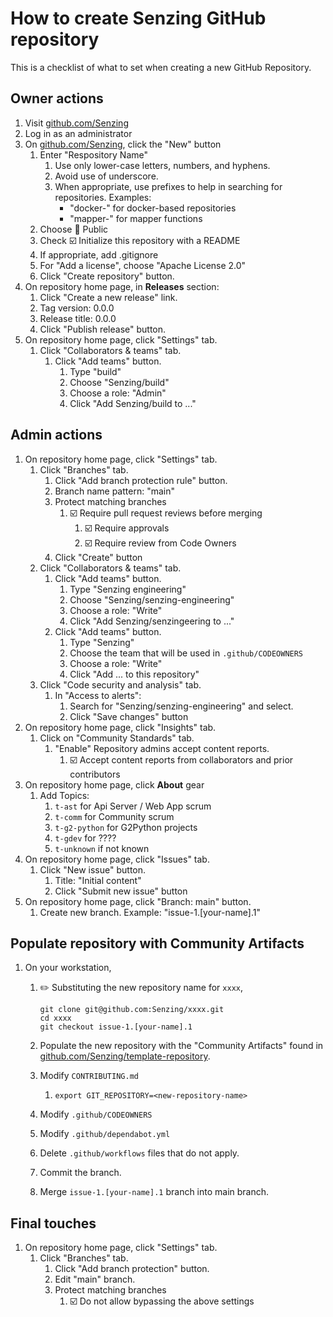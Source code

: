 # How to create Senzing GitHub repository

This is a checklist of what to set when creating a new GitHub Repository.

## Owner actions

1. Visit [github.com/Senzing](https://github.com/Senzing)
1. Log in as an administrator
1. On [github.com/Senzing](https://github.com/Senzing), click the "New" button
    1. Enter "Respository Name"
        1. Use only lower-case letters, numbers, and hyphens.
        1. Avoid use of underscore.
        1. When appropriate, use prefixes to help in searching for repositories.
           Examples:
            - "docker-" for docker-based repositories
            - "mapper-" for mapper functions
    1. Choose :radio_button: Public
    1. Check :ballot_box_with_check: Initialize this repository with a README
    1. If appropriate, add .gitignore
    1. For "Add a license", choose "Apache License 2.0"
    1. Click "Create repository" button.
1. On repository home page, in **Releases** section:
    1. Click "Create a new release" link.
    1. Tag version: 0.0.0
    1. Release title: 0.0.0
    1. Click "Publish release" button.
1. On repository home page, click "Settings" tab.
    1. Click "Collaborators & teams" tab.
        1. Click "Add teams" button.
            1. Type "build"
            1. Choose "Senzing/build"
            1. Choose a role: "Admin"
            1. Click "Add Senzing/build to ..."

## Admin actions

1. On repository home page, click "Settings" tab.
    1. Click "Branches" tab.
        1. Click "Add branch protection rule" button.
        1. Branch name pattern:  "main"
        1. Protect matching branches
            1. :ballot_box_with_check: Require pull request reviews before merging
                1. :ballot_box_with_check: Require approvals
                1. :ballot_box_with_check: Require review from Code Owners
        1. Click "Create" button
    1. Click "Collaborators & teams" tab.
        1. Click "Add teams" button.
            1. Type "Senzing engineering"
            1. Choose "Senzing/senzing-engineering"
            1. Choose a role: "Write"
            1. Click "Add Senzing/senzingeering to ..."
        1. Click "Add teams" button.
            1. Type "Senzing"
            1. Choose the team that will be used in `.github/CODEOWNERS`
            1. Choose a role: "Write"
            1. Click "Add ... to this repository"
    1. Click "Code security and analysis" tab.
        1. In "Access to alerts":
            1. Search for "Senzing/senzing-engineering" and select.
            1. Click "Save changes" button
1. On repository home page, click "Insights" tab.
    1. Click on "Community Standards" tab.
        1. "Enable" Repository admins accept content reports.
            1. :ballot_box_with_check: Accept content reports from collaborators and prior contributors
1. On repository home page, click **About** gear
    1. Add Topics:
        1. `t-ast` for Api Server / Web App scrum
        1. `t-comm` for Community scrum
        1. `t-g2-python` for G2Python projects
        1. `t-gdev` for ????
        1. `t-unknown` if not known
1. On repository home page, click "Issues" tab.
    1. Click "New issue" button.
        1. Title:  "Initial content"
        1. Click "Submit new issue" button
1. On repository home page, click "Branch: main" button.
    1. Create new branch.
       Example:
       "issue-1.[your-name].1"

## Populate repository with Community Artifacts

1. On your workstation,
    1. :pencil2: Substituting the new repository name for `xxxx`,

        ```console
        git clone git@github.com:Senzing/xxxx.git
        cd xxxx
        git checkout issue-1.[your-name].1
        ```

    1. Populate the new repository with the "Community Artifacts" found in
       [github.com/Senzing/template-repository](https://github.com/Senzing/template-repository).
    1. Modify `CONTRIBUTING.md`
        1. `export GIT_REPOSITORY=<new-repository-name>`
    1. Modify `.github/CODEOWNERS`
    1. Modify `.github/dependabot.yml`
    1. Delete `.github/workflows` files that do not apply.
    1. Commit the branch.
    1. Merge `issue-1.[your-name].1` branch into main branch.

## Final touches

1. On repository home page, click "Settings" tab.
    1. Click "Branches" tab.
        1. Click "Add branch protection" button.
        1. Edit "main" branch.
        1. Protect matching branches
            1. :ballot_box_with_check: Do not allow bypassing the above settings
